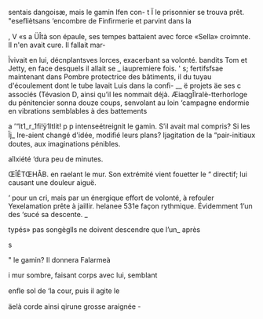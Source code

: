  
      
  
  
     
  
  



sentais dangoisæ, mais le gamin Ifen con-
  t Ï  le prisonnier se trouva prêt.
  "eseﬂiètsans ‘encombre de Finﬁrmerie et parvint dans la

, V «s a ÜÎtà son épaule, ses tempes battaient avec force
«Sella»  croimnte. Il n'en avait cure. Il fallait mar-

Ïvivait en lui, décnplantsves Iorces, exacerbant sa volonté.
   bandits Tom et Jetty, en face desquels il allait se
_   iaupremiere fois. '
s;  fertifsfsae maintenant dans Pombre protectrice des bâtiments, il
 du tuyau d'écoulement dont le tube lavait Luis dans la conﬁ-
__ ë projets äe ses c associés (Tévasion D, ainsi qu’il les nommait déjà.
 ÆiaqgÎîraIè-tterhorloge du pénitencier sonna douze coups, senvolant au loin
 ‘campagne endormie en vibrations semblables à des battements

a ’“lt1_r_1fi!ÿ1ltlit! p p
   intenseétreignit le gamin. S’il avait mal compris? Si les
 Ïj_  Ire-aient changé d'idée, modiﬁé leurs plans? Ijagitation de la
  “pair-initiaux doutes, aux imaginations pénibles.

  aîlxiété ‘dura peu de minutes.

  ŒÎÊTŒHÂB. en raelant le mur. Son extrémité vient fouetter le
“  directif;  lui causant une douleur aiguë.

‘  pour un cri, mais par un énergique effort de volonté,
 à refouler Yexelamation prête à jaillir.
   helanee 531e façon rythmique. Évidemment 1’un des
‘sucé sa descente. _

typés» pas songèglls ne doivent descendre que l’un_ après

s

     
 
  
 
 
  
    
     

"    le gamin? Il donnera Falarmeà

i   mur sombre, faisant corps avec lui, semblant

  enﬂe sol de ‘la cour, puis il agite le

 äelà corde ainsi qirune grosse araignée -

